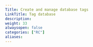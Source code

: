 ```yaml
---
Title: Create and manage database tags
LinkTitle: Tag database
description:
weight: 33
alwaysopen: false
categories: ["RC"]
aliases: 
---
```


